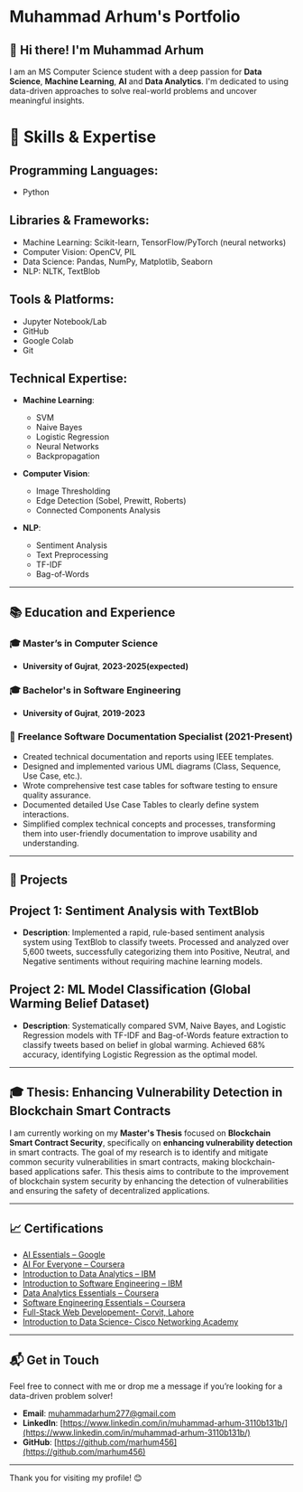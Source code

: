 # Muhammad Arhum's Portfolio

## 👋 Hi there! I'm Muhammad Arhum

I am an MS Computer Science student with a deep passion for **Data Science**, **Machine Learning**, **AI** and **Data Analytics**. I'm dedicated to using data-driven approaches to solve real-world problems and uncover meaningful insights.

# 🎯 Skills & Expertise

## Programming Languages:
- Python

## Libraries & Frameworks:
- Machine Learning: Scikit-learn, TensorFlow/PyTorch (neural networks)
- Computer Vision: OpenCV, PIL
- Data Science: Pandas, NumPy, Matplotlib, Seaborn
- NLP: NLTK, TextBlob

## Tools & Platforms:
- Jupyter Notebook/Lab
- GitHub
- Google Colab
- Git

## Technical Expertise:

- **Machine Learning**: 
  - SVM
  - Naive Bayes
  - Logistic Regression
  - Neural Networks
  - Backpropagation

- **Computer Vision**: 
  - Image Thresholding
  - Edge Detection (Sobel, Prewitt, Roberts)
  - Connected Components Analysis

- **NLP**: 
  - Sentiment Analysis
  - Text Preprocessing
  - TF-IDF
  - Bag-of-Words
    
---

## 📚 Education and Experience

### 🎓 **Master’s in Computer Science**
- **University of Gujrat**, **2023-2025(expected)** 

### 🎓 **Bachelor's in Software Engineering**
- **University of Gujrat**, **2019-2023** 


### 📝 **Freelance Software Documentation Specialist (2021-Present)**
- Created technical documentation and reports using IEEE templates.
- Designed and implemented various UML diagrams (Class, Sequence, Use Case, etc.).
- Wrote comprehensive test case tables for software testing to ensure quality assurance.
- Documented detailed Use Case Tables to clearly define system interactions.
- Simplified complex technical concepts and processes, transforming them into user-friendly documentation to improve usability and understanding.

---

## 💼 Projects

## Project 1: Sentiment Analysis with TextBlob
- **Description**: Implemented a rapid, rule-based sentiment analysis system using TextBlob to classify tweets. Processed and analyzed over 5,600 tweets, successfully categorizing them into Positive, Neutral, and Negative sentiments without requiring machine learning models.

## Project 2: ML Model Classification (Global Warming Belief Dataset)
- **Description**: Systematically compared SVM, Naive Bayes, and Logistic Regression models with TF-IDF and Bag-of-Words feature extraction to classify tweets based on belief in global warming. Achieved 68% accuracy, identifying Logistic Regression as the optimal model.
  
---

## 🎓 **Thesis: Enhancing Vulnerability Detection in Blockchain Smart Contracts**

I am currently working on my **Master's Thesis** focused on **Blockchain Smart Contract Security**, specifically on **enhancing vulnerability detection** in smart contracts. The goal of my research is to identify and mitigate common security vulnerabilities in smart contracts, making blockchain-based applications safer.
This thesis aims to contribute to the improvement of blockchain system security by enhancing the detection of vulnerabilities and ensuring the safety of decentralized applications.

---

## 📈 Certifications
- [AI Essentials – Google](https://www.coursera.org/account/accomplishments/verify/5ZTH09N0GIE7)  <!-- Replace with actual link -->
- [AI For Everyone – Coursera](https://www.coursera.org/account/accomplishments/verify/R33DKPB9LS73)  <!-- Replace with actual link -->
- [Introduction to Data Analytics – IBM](https://www.coursera.org/account/accomplishments/verify/0D09C8DJV82T)  <!-- Replace with actual link -->
- [Introduction to Software Engineering – IBM](https://www.coursera.org/account/accomplishments/verify/YQMPV7QDK0OP)  <!-- Replace with actual link -->
- [Data Analytics Essentials – Coursera](https://www.credly.com/badges/3bc7bc40-daf3-4ac9-9048-b42e4a2055ef)  <!-- Replace with actual link -->
- [Software Engineering Essentials – Coursera](https://www.credly.com/badges/3fb8de74-2916-46e1-ba58-57dcb5222dbc)  <!-- Replace with actual link -->
- [Full-Stack Web Developement- Corvit, Lahore](https://github.com/marhum456/marhum456/raw/main/Corvit.pdf)  <!-- Replace with actual link -->
- [Introduction to Data Science- Cisco Networking Academy](https://github.com/marhum456/marhum456/raw/main/Introduction_to_Data_Science_certificate_muhammadarhum.pdf) 

---

## 📬 Get in Touch
Feel free to connect with me or drop me a message if you’re looking for a data-driven problem solver!  
- **Email**: [muhammadarhum277@gmail.com](muhammadarhum277@gmail.com)
- **LinkedIn**: [https://www.linkedin.com/in/muhammad-arhum-3110b131b/](https://www.linkedin.com/in/muhammad-arhum-3110b131b/)  <!-- Replace with actual link -->
- **GitHub**: [https://github.com/marhum456](https://github.com/marhum456)  <!-- Replace with actual link -->

---

Thank you for visiting my profile! 😊
